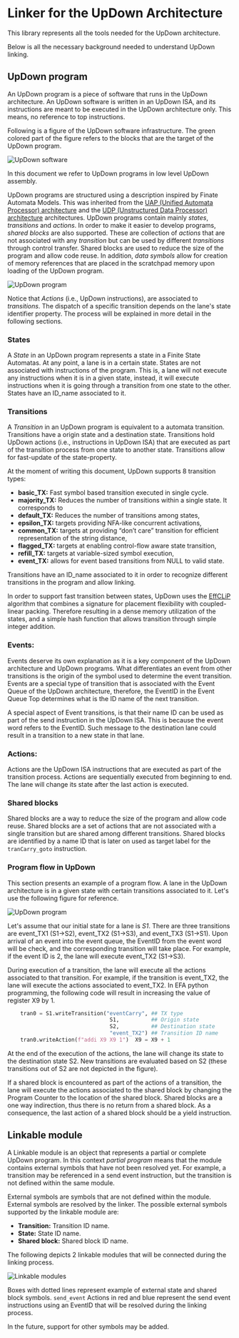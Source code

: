# Linker for the UpDown Architecture

This library represents all the tools needed for the UpDown architecture. 

Below is all the necessary background needed to understand UpDown linking. 

## UpDown program
An UpDown program is a piece of software that runs in the UpDown architecture. An
UpDown software is written in an UpDown ISA, and its instructions are meant to be executed
in the UpDown architecture only. This means, no reference to top instructions.

Following is a figure of the UpDown software infrastructure. The green colored part of the figure
refers to the blocks that are the target of the UpDown program.

![UpDown software](docs/imgs/UpDownSoftware.png)

In this document we refer to UpDown programs in low level UpDown assembly.

UpDown programs are structured using a description inspired by
Finate Automata Models. This was inherited from the [UAP (Unified Automata Processor) architecture](https://dl.acm.org/doi/10.1145/2830772.2830809)
and the [UDP (Unstructured Data Processor) architecture](https://dl.acm.org/doi/10.1145/3123939.3123983) architectures. UpDown programs contain mainly *states*, *transitions* and *actions*. In order to make it easier to develop programs, 
*shared blocks* are also supported. These are collection of *actions* that are not associated with any *transition* but can be used by different *transitions* 
through control transfer. Shared blocks are used to reduce the size of the program and allow code reuse.
In addition, *data symbols* allow for creation of memory references that are placed in the scratchpad memory upon loading of the UpDown program.

![UpDown program](docs/imgs/UpDownProgram.png)

Notice that *Actions* (i.e., UpDown instructions), are associated to *transitions*. 
The dispatch of a specific transition depends on the lane's state identifier property. The process will be 
explained in more detail in the following sections.


### States
A *State* in an UpDown program represents a state in a Finite State Automatas. At any point, a lane is in a certain state. States are
not associated with instructions of the program. This is, a lane will not execute any instructions
when it is in a given state, instead, it will execute instructions when it is going through a transition from one state to the other.
States have an ID_name associated to it.

### Transitions
A *Transition* in an UpDown program is equivalent to a automata transition. Transitions have a origin state and a 
destination state. Transitions hold UpDown actions (i.e., instructions in UpDown ISA) that are executed as 
part of the transition process from one state to another state. Transitions allow for fast-update of the state-property.

At the moment of writing this document, UpDown supports 8 transition types:

* **basic_TX:** Fast symbol based transition executed in single cycle.
* **majority_TX:** Reduces the number of transitions within a single state. It corresponds to 
* **default_TX:** Reduces the number of transitions among states,
* **epsilon_TX:** targets providing NFA-like concurrent activations,
* **common_TX:** targets at providing “don’t care” transition for efficient representation of the string distance,
* **flagged_TX:** targets at enabling control-flow aware state transition,
* **refill_TX:** targets at variable-sized symbol execution,
* **event_TX:** allows for event based transitions from NULL to valid state.

Transitions have an ID_name associated to it in order to recognize different transitions in the program and allow linking.

In order to support fast transition between states, UpDown uses the [EffCLiP](https://newtraell.cs.uchicago.edu/files/tr_authentic/TR-2015-05.pdf) algorithm that combines a signature for placement flexibility with coupled-linear packing. Therefore resulting in a dense memory utilization of the states, and a simple hash function that allows transition through simple integer addition.

### Events:
Events deserve its own explanation as it is a key component of the UpDown architecture and UpDown programs. What differentiates an
event from other transitions is the origin of the symbol used to determine the event transition.
Events are a special type of transition that is associated with the Event Queue of the UpDown architecture, therefore, 
the EventID in the Event Queue Top determines what is the ID name of the next transition.

A special aspect of Event transitions, is that their name ID can be used as part of the send instruction in the UpDown ISA. This is because the event word refers to the EventID. Such message to the destination lane could result in a transition to a new state in that lane.

### Actions:
Actions are the UpDown ISA instructions that are executed as part of the transition process. Actions are sequentially executed from beginning to end. The lane will change its state after the last action is executed.

### Shared blocks
Shared blocks are a way to reduce the size of the program and allow code reuse. Shared blocks 
are a set of actions that are not associated with a single transition but are shared among 
different transitions. Shared blocks are identified by a name ID that is later on used as target
label for the `tranCarry_goto` instruction.

### Program flow in UpDown
This section presents an example of a program flow. A lane in the UpDown architecture is in a given state with certain transitions associated to it. Let's use the following figure for reference. 

![UpDown program](docs/imgs/ExampleUpDownProgram.png)

Let's assume that our initial state for a lane is *S1*. There are three transitions are event_TX1 (S1->S2), event_TX2 (S1->S3), and event_TX3 (S1->S1). Upon arrival of an event into the event queue, the EventID from the event word will be check, and the corresponding transition will take place. For example, if the event ID is 2, the lane will execute event_TX2 (S1->S3). 

During execution of a transition, the lane will execute all the actions associated to that transition. For example, if the transition is event_TX2, the lane will execute the actions associated to event_TX2. In EFA python programming, the following code will result in increasing the value of register X9 by 1.

```python
    tran0 = S1.writeTransition("eventCarry", ## TX type
                                S1,          ## Origin state
                                S2,          ## Destination state
                                "event_TX2") ## Transition ID name
    tran0.writeAction(f"addi X9 X9 1")  X9 = X9 + 1 
```

At the end of the execution of the actions, the lane will change its state to the destination state S2. New transitions are evaluated based on S2 (these transitions out of S2 are not depicted in the figure).

If a shared block is encountered as part of the actions of a transition, the lane will execute the actions associated to the shared block
by changing the Program Counter to the location of the shared block. Shared blocks are a one
way indirection, thus there is no return from a shared block. As a consequence, the last action of a shared block should be a yield instruction.

## Linkable module
A Linkable module is an object that represents a partial or complete UpDown program. In this context *partial program* means that the module contains external symbols that have not been resolved yet. For example, a transition may be referenced in a send event instruction, but the transition is not defined within the same module.

External symbols are symbols that are not defined within the module. External symbols are resolved by the linker. The possible external symbols supported by the linkable module are:

* **Transition:** Transition ID name.
* **State:** State ID name.
* **Shared block:** Shared block ID name.

The following depicts 2 linkable modules that will be connected during the linking process.

![Linkable modules](docs/imgs/ExampleLinkableModules.png)

Boxes with dotted lines represent example of external state and shared block symbols. `send_event` Actions in red and blue represent the send event instructions using an EventID that will be resolved during the linking process.

In the future, support for other symbols may be added.


